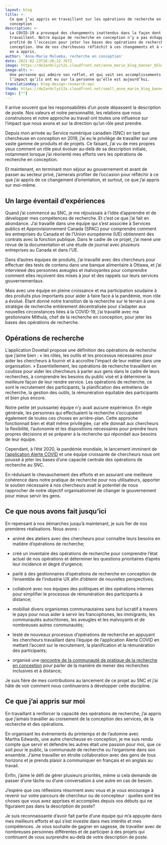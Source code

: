 ```yaml
---
layout: blog
title: >-
  Ce que j’ai appris en travaillant sur les opérations de recherche en
  conception
description: >-
  La COVID-19 a provoqué des changements inattendus dans la façon dont les gens
  travaillent. Notre équipe de recherche en conception n’y a pas échappé, et a
  profité de l’occasion pour jeter les bases des opérations de recherche en
  conception. Une de nos chercheuses réfléchit à ces changements et à ce qu’elle
  en a appris.
author: 'Anne-Marie Mulumba, recherche en conception'
date: 2021-02-23T16:26:22.767Z
image: https://de2an9clyit2x.cloudfront.net/anne_marie_blog_banner_b51d016be3.jpg
image-alt: >-
  Une personne qui admire son reflet, et qui voit ses accomplissements et
  l’impact qu’ils ont eu sur la personne qu’elle est aujourd’hui.
translationKey: blog-design-research-ops
thumb: https://de2an9clyit2x.cloudfront.net/small_anne_marie_blog_banner_b51d016be3.jpg
tags: [""]
---
```

Il arrive souvent que les responsabilités d’un poste dépassent la description de poste. Nos valeurs et notre personnalité, les relations que nous construisons et notre approche au travail ont toutes une influence sur l’impact que nous avons et sur la direction qu’un rôle peut prendre.

Depuis mon arrivée au Service numérique canadien (SNC) en tant que chercheuse en conception en 2019, j’ai eu le privilège de travailler sur une vaste gamme de produits et de projets. Ce faisant, j’ai vu de mes propres yeux comment un rôle peut évoluer au-delà de sa description initiale, notamment lorsque j’ai réorienté mes efforts vers les opérations de recherche en conception. 

Et maintenant, en terminant mon séjour au gouvernement et avant de passer au secteur privé, j’aimerais profiter de l’occasion pour réfléchir à ce que j’ai appris de ce changement d’orientation, et surtout, ce que j’ai appris sur moi-même.

## Un large éventail d’expériences

Quand j’ai commencé au SNC, je me réjouissais à l’idée d’apprendre et de développer mes compétences de recherche. Et c’est ce que j’ai fait en abondance. J’ai travaillé dans une équipe qui s’est associée à Services publics et Approvisionnement Canada (SPAC) pour comprendre comment les entreprises du Canada et de l’Union européenne (UE) obtiennent des contrats avec la fonction publique. Dans le cadre de ce projet, j’ai mené une revue de la documentation et une étude de journal avec plusieurs entreprises au Canada et dans l’UE. 

Dans d’autres équipes de produits, j’ai travaillé avec des chercheurs pour effectuer des tests de contenu dans une banque alimentaire à Ottawa, et j’ai interviewé des personnes aveugles et malvoyantes pour comprendre comment elles reçoivent des mises à jour et des rappels sur leurs services gouvernementaux.

Mais avec une équipe en pleine croissance et ma participation soudaine à des produits plus importants pour aider à faire face à la pandémie, mon rôle a évolué. Étant donné notre transition de la recherche sur le terrain à une stratégie de recherche entièrement décentralisée pour s’adapter aux nouvelles circonstances liées à la COVID-19, j’ai travaillé avec ma gestionnaire Mithula, chef de la recherche en conception, pour jeter les bases des opérations de recherche.

## Opérations de recherche 

L’application Dovetail propose une définition des opérations de recherche que j’aime bien : « les rôles, les outils et les processus nécessaires pour aider les chercheurs à fournir et à accroître l’impact de leur métier dans une organisation. » Essentiellement, les opérations de recherche travaillent en coulisse pour aider les chercheurs à parler aux gens dans le cadre de leurs recherches, à comprendre les besoins du public visé et à déterminer la meilleure façon de leur rendre service. Les opérations de recherche, ce sont le recrutement des participants, la planification des entretiens de recherche, la gestion des outils, la rémunération équitable des participants et bien plus encore.

Notre petite (et puissante) équipe n’y avait aucune expérience. En règle générale, les personnes qui effectuaient la recherche s’occupaient également de toutes ces choses en arrière-plan. Cette approche fonctionnait bien et était même privilégiée, car elle donnait aux chercheurs la flexibilité, l’autonomie et les dispositions nécessaires pour prendre leurs propres décisions et se préparer à la recherche qui répondait aux besoins de leur équipe.

Cependant, à l’été 2020, la pandémie mondiale, le lancement imminent de [l’application Alerte COVID](https://www.canada.ca/fr/sante-publique/services/maladies/maladie-coronavirus-covid-19/alerte-covid.html) et une équipe croissante de chercheurs nous ont poussé à jeter les bases d’une capacité centrale des opérations de recherche au SNC. 

En réduisant le chevauchement des efforts et en assurant une meilleure cohérence dans notre pratique de recherche pour nos utilisateurs, apporter le soutien nécessaire à nos chercheurs avait le potentiel de nous rapprocher de notre objectif organisationnel de changer le gouvernement pour mieux servir les gens. 

## Ce que nous avons fait jusqu’ici

En repensant à nos démarches jusqu’à maintenant, je suis fier de nos premières réalisations. Nous avons : 

* animé des ateliers avec des chercheurs pour connaître leurs besoins en matière d’opérations de recherche;

* créé un inventaire des opérations de recherche pour comprendre l’état actuel de nos opérations et déterminer les questions prioritaires d’après leur incidence et degré d’urgence; 

* parlé à des gestionnaires d’opérations de recherche en conception de l’ensemble de l’industrie UX afin d’obtenir de nouvelles perspectives; 

* collaboré avec nos équipes des politiques et des opérations internes pour simplifier le processus de rémunération des participants à distance;

* mobilisé divers organismes communautaires sans but lucratif à travers le pays pour nous aider à servir les francophones, les immigrants, les communautés autochtones, les aveugles et les malvoyants et de nombreuses autres communautés; 

* testé de nouveaux processus d’opérations de recherche en appuyant les chercheurs travaillant dans l’équipe de l’application Alerte COVID en mettant l’accent sur le recrutement, la planification et la rémunération des participants; 

* organisé une [rencontre de la communauté de pratique de la recherche en conception](https://numerique.canada.ca/2021/01/07/comment-les-chercheurs-du-gouvernement-veillent-%C3%A0-linclusivit%C3%A9-dans-leurs-recherches/) pour parler de la manière de mener des recherches inclusives et à distance;

Je suis fière de mes contributions au lancement de ce projet au SNC et j’ai hâte de voir comment nous continuerons à développer cette discipline. 

## Ce que j’ai appris sur moi

En travaillant à renforcer la capacité des opérations de recherche, j’ai appris que j’aimais travailler au croisement de la conception des services, de la recherche et des opérations. 

En organisant les événements du printemps et de l’automne avec Martha Edwards, une autre chercheuse en conception, je me suis rendu compte que servir et défendre les autres était une passion pour moi, que ce soit pour le public, la communauté de recherche ou l’organisme dans son ensemble. J’aime travailler en étroite collaboration avec des gens de tous horizons et je prends plaisir à communiquer en français et en anglais au travail. 

Enfin, j’aime le défi de gérer plusieurs priorités, même si cela demande de passer d’une tâche ou d’une conversation à une autre en cas de besoin. 

J’espère que ces réflexions résonnent avec vous et je vous encourage à revenir sur votre parcours de chercheur ou de concepteur : quelles sont les choses que vous avez apprises et accomplies depuis vos débuts qui ne figuraient pas dans la description de poste?

Je suis reconnaissante d’avoir fait partie d’une équipe qui m’a appuyée dans mes meilleurs efforts et qui s’est investie dans mes intérêts et mes compétences. Je vous souhaite de gagner en sagesse, de travailler avec de nombreuses personnes différentes et de participer à des projets qui continuent de vous surprendre au-delà de votre description de poste.
